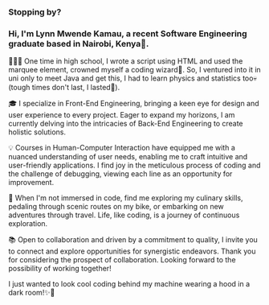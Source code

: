 ### Stopping by? 
### Hi, I'm Lynn Mwende Kamau, a recent Software Engineering graduate based in Nairobi, Kenya📍.

👩🏾‍💻 One time in high school, I wrote a script using HTML and used the marquee element, crowned myself a coding wizard🧨. So, I ventured into it in uni only to meet Java and get this, I had to learn physics and statistics too💀 (tough times don't last, I lasted🌵).

🎓 I specialize in Front-End Engineering, bringing a keen eye for design and user experience to every project. Eager to expand my horizons, I am currently delving into the intricacies of Back-End Engineering to create holistic solutions.

💡 Courses in Human-Computer Interaction have equipped me with a nuanced understanding of user needs, enabling me to craft intuitive and user-friendly applications. I find joy in the meticulous process of coding and the challenge of debugging, viewing each line as an opportunity for improvement.

🚀 When I'm not immersed in code, find me exploring my culinary skills, pedaling through scenic routes on my bike, or embarking on new adventures through travel. Life, like coding, is a journey of continuous exploration.

📚 Open to collaboration and driven by a commitment to quality, I invite you to connect and explore opportunities for synergistic endeavors. Thank you for considering the prospect of collaboration. Looking forward to the possibility of working together!

I just wanted to look cool coding behind my machine wearing a hood in a dark room!✨🔮

